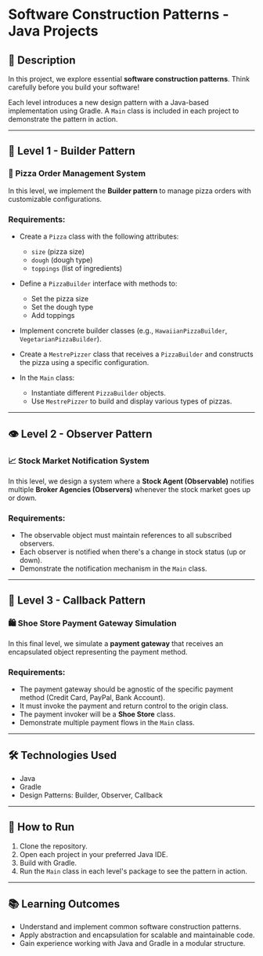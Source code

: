 # Software Construction Patterns - Java Projects

## 📌 Description

In this project, we explore essential **software construction patterns**. Think carefully before you build your software!

Each level introduces a new design pattern with a Java-based implementation using Gradle. A `Main` class is included in each project to demonstrate the pattern in action.

---

## 🧱 Level 1 - Builder Pattern

### 🍕 Pizza Order Management System

In this level, we implement the **Builder pattern** to manage pizza orders with customizable configurations.

### Requirements:

- Create a `Pizza` class with the following attributes:
  - `size` (pizza size)
  - `dough` (dough type)
  - `toppings` (list of ingredients)

- Define a `PizzaBuilder` interface with methods to:
  - Set the pizza size
  - Set the dough type
  - Add toppings

- Implement concrete builder classes (e.g., `HawaiianPizzaBuilder`, `VegetarianPizzaBuilder`).

- Create a `MestrePizzer` class that receives a `PizzaBuilder` and constructs the pizza using a specific configuration.

- In the `Main` class:
  - Instantiate different `PizzaBuilder` objects.
  - Use `MestrePizzer` to build and display various types of pizzas.

---

## 👁️ Level 2 - Observer Pattern

### 📈 Stock Market Notification System

In this level, we design a system where a **Stock Agent (Observable)** notifies multiple **Broker Agencies (Observers)** whenever the stock market goes up or down.

### Requirements:

- The observable object must maintain references to all subscribed observers.
- Each observer is notified when there's a change in stock status (up or down).
- Demonstrate the notification mechanism in the `Main` class.

---

## 🔄 Level 3 - Callback Pattern

### 🛍️ Shoe Store Payment Gateway Simulation

In this final level, we simulate a **payment gateway** that receives an encapsulated object representing the payment method.

### Requirements:

- The payment gateway should be agnostic of the specific payment method (Credit Card, PayPal, Bank Account).
- It must invoke the payment and return control to the origin class.
- The payment invoker will be a **Shoe Store** class.
- Demonstrate multiple payment flows in the `Main` class.

---

## 🛠️ Technologies Used

- Java
- Gradle
- Design Patterns: Builder, Observer, Callback

---

## 🚀 How to Run

1. Clone the repository.
2. Open each project in your preferred Java IDE.
3. Build with Gradle.
4. Run the `Main` class in each level's package to see the pattern in action.

---

## 📚 Learning Outcomes

- Understand and implement common software construction patterns.
- Apply abstraction and encapsulation for scalable and maintainable code.
- Gain experience working with Java and Gradle in a modular structure.

